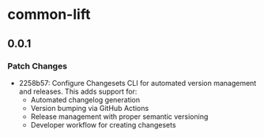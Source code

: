 # common-lift

## 0.0.1

### Patch Changes

- 2258b57: Configure Changesets CLI for automated version management and releases. This adds support for:
  - Automated changelog generation
  - Version bumping via GitHub Actions
  - Release management with proper semantic versioning
  - Developer workflow for creating changesets
